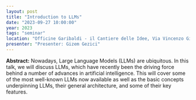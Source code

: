 ```yaml
---
layout: post
title: "Introduction to LLMs"
date: "2023-09-27 10:00:00"
year: 2023
tags: "seminar"
location: "Officine Garibaldi - il Cantiere delle Idee, Via Vincenzo Gioberti, 39, 56124 Pisa PI, Italia"
presenter: "Presenter: Gizem Gezici"
---
```


<b>Abstract:</b> Nowadays, Large Language Models (LLMs) are ubiquitous. In this talk, we will discuss LLMs, which have recently been the driving force behind a number of advances in artificial intelligence. This will cover some of the most well-known LLMs now available as well as the basic concepts underpinning LLMs, their general architecture, and some of their key features.